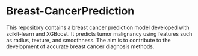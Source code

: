 # Breast-CancerPrediction
This repository contains a breast cancer prediction model developed with scikit-learn and XGBoost. It predicts tumor malignancy using features such as radius, texture, and smoothness. The aim is to contribute to the development of accurate breast cancer diagnosis methods.

